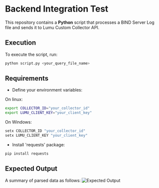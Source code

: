 # Backend Integration Test

This repository contains a **Python** script that processes a BIND Server Log file and sends it to Lumu Custom Collector API.

## Execution

To execute the script, run:
```bash
python script.py <your_query_file_name>
```

## Requirements

- Define your environment variables:

On linux:

```bash
export COLLECTOR_ID="your_collector_id"
export LUMU_CLIENT_KEY="your_client_key"
```
On Windows:

```powershell
setx COLLECTOR_ID "your_collector_id"
setx LUMU_CLIENT_KEY "your_client_key"
```

- Install 'requests' package:

```bash
pip install requests
```

## Expected Output
A summary of parsed data as follows:
![Expected Output](https://res.cloudinary.com/donrhclb6/image/upload/v1759446106/ParsedDATA_jychji.png)